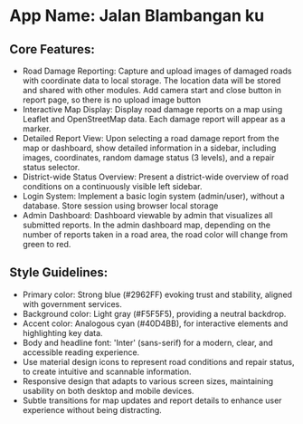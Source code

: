 # **App Name**: Jalan Blambangan ku

## Core Features:

- Road Damage Reporting: Capture and upload images of damaged roads with coordinate data to local storage. The location data will be stored and shared with other modules. Add camera start and close button in report page, so there is no upload image button
- Interactive Map Display: Display road damage reports on a map using Leaflet and OpenStreetMap data. Each damage report will appear as a marker.
- Detailed Report View: Upon selecting a road damage report from the map or dashboard, show detailed information in a sidebar, including images, coordinates, random damage status (3 levels), and a repair status selector.
- District-wide Status Overview: Present a district-wide overview of road conditions on a continuously visible left sidebar.
- Login System: Implement a basic login system (admin/user), without a database. Store session using browser local storage
- Admin Dashboard: Dashboard viewable by admin that visualizes all submitted reports. In the admin dashboard map, depending on the number of reports taken in a road area, the road color will change from green to red.

## Style Guidelines:

- Primary color: Strong blue (#2962FF) evoking trust and stability, aligned with government services.
- Background color: Light gray (#F5F5F5), providing a neutral backdrop.
- Accent color: Analogous cyan (#40D4BB), for interactive elements and highlighting key data.
- Body and headline font: 'Inter' (sans-serif) for a modern, clear, and accessible reading experience.
- Use material design icons to represent road conditions and repair status, to create intuitive and scannable information.
- Responsive design that adapts to various screen sizes, maintaining usability on both desktop and mobile devices.
- Subtle transitions for map updates and report details to enhance user experience without being distracting.